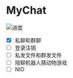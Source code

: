 # MyChat
![进度](http://progressed.io/bar/15?title=done)


* [x] 私聊和群聊
* [ ] 登录注销
* [ ] 私发文件和群发文件
* [ ] 陪聊机器人猜动物游戏
* [ ] NIO
